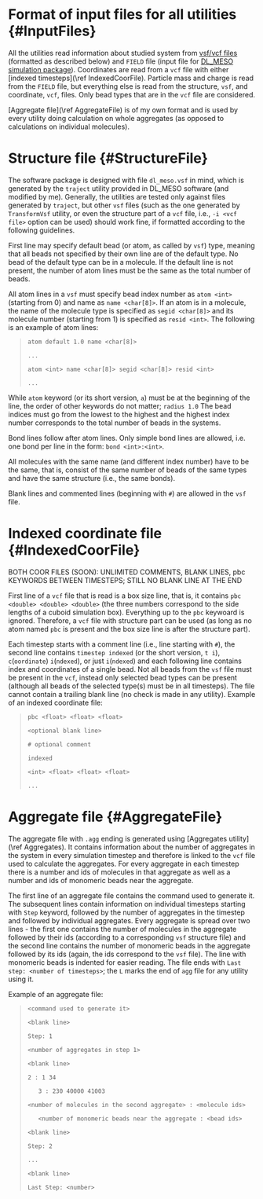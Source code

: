 Format of input files for all utilities {#InputFiles}
=====

All the utilities read information about studied system from
[vsf/vcf files](https://github.com/olenz/vtfplugin/wiki/VTF-format) (formatted as
described below) and `FIELD` file (input file for
[DL_MESO simulation package](http://www.scd.stfc.ac.uk//research/app/ccg/software/DL_MESO/40694.aspx)).
Coordinates are read from a `vcf` file with either
[indexed timesteps](\ref IndexedCoorFile).
Particle mass and charge is read from the `FIELD` file, but everything else
is read from the structure, `vsf`, and coordinate, `vcf`, files.  Only bead
types that are in the `vcf` file are considered.

[Aggregate file](\ref AggregateFile) is of my own format and is used by
every utility doing calculation on whole aggregates (as opposed to
calculations on individual molecules).

Structure file {#StructureFile}
=====

The software package is designed with file `dl_meso.vsf` in mind, which is
generated by the `traject` utility provided in DL_MESO software (and
modified by me). Generally, the utilities are tested only against files
generated by `traject`, but other `vsf` files (such as the one generated by
`TransformVsf` utility, or even the structure part of a `vcf` file, i.e.,
`-i <vcf file>` option can be used) should work fine, if formatted
according to the following guidelines.

First line may specify default bead (or atom, as called by `vsf`) type,
meaning that all beads not specified by their own line are of the default
type. No bead of the default type can be in a molecule. If the default line
is not present, the number of atom lines must be the same as the total number
of beads.

All atom lines in a `vsf` must specify bead index number as `atom <int>`
(starting from 0) and name as `name <char[8]>`.  If an atom is in a
molecule, the name of the molecule type is specified as `segid <char[8]>`
and its molecule number (starting from 1) is specified as `resid <int>`. The
following is an example of atom lines:

> `atom default 1.0 name <char[8]>`
>
> `...`
>
> `atom <int> name <char[8]> segid <char[8]> resid <int>`
>
> `...`

While `atom` keyword (or its short version, `a`) must be at the beginning
of the line, the order of other keywords do not matter; `radius 1.0` The
bead indices must go from the lowest to the highest and the highest index
number corresponds to the total number of beads in the systems.

Bond lines follow after atom lines. Only simple bond lines are allowed, i.e. one
bond per line in the form: `bond <int>:<int>`.

All molecules with the same name (and different index number) have to be
the same, that is, consist of the same number of beads of the same types
and have the same structure (i.e., the same bonds).

Blank lines and commented lines (beginning with `#`) are allowed in the
`vsf` file.

<!--
Optional bond file - TO BE RE-IMPLEMENTED {#BondFile}
=====

Bonds for each molecule type are specified in `FIELD`, but they can be read
from a different file if required.

The file with molecule bonds must contain name of the molecule type (same
as in `FIELD`) followed by number of bonds on the next line and on every
subsequent line two index numbers corresponding to the two connected beads
(bead numbers start from one and are ordered according to beads in `FIELD`
section for the given molecule). The bead numbers do not have to be sorted
in any way and no blank lines should be present.

Example of bond file:

> `triangle`
>
> `3`
>
> `1 2 possible`
>
> `3 1`
>
> `2 3 comment`

This file must be used for molecule types that have only some of its beads
in `vcf` file with indexed timesteps. In such a case, the bead indices
correspond to `FIELD` as if the bead types not present in `vcf` are not
present `FIELD`.

Example of the relevant part of `FIELD`:

> `...`
>
> `beads 3`
>
> `A <float> <float> <float>`
>
> `B <float> <float> <float>`
>
> `A <float> <float> <float>`
>
> `bonds 3`
>
> `harm 1 2 <float> <float>`
>
> `harm 1 3 <float> <float>`
>
> `harm 2 3 <float> <float>`
>
> `finish`

Assuming only bead types `A` are present in `vcf` file, the now necessary
bond file would like like this:

> `name`
>
> `1`
>
> `1 2 possible comment`

Should the bond file not be provided such case, the utilities detect no error,
but will not work correctly (and may crash with segmentation fault).

Bond information about molecule types not present in the bond file will be read
from `FIELD`.

Ordered coordinate file {#OrderedCoorFile}
=====

First line of a `vcf` file with ordered timestep(s) contains box size (or to
be precise, everything before this line is ignored). Each timestep starts
with a comment line (i.e. line starting with `#` sign), the second line
contains `timestep` (or the short version, `t`) and each following line
contains the coordinates of a single bead. Every bead from `vsf` structure
file must be present in each timestep.

Exactly one blank line must be between every two timesteps and no blank
lines are allowed at the end of the file.

Example of ordered coordinate file:

> `pbc <float> <float> <float>`
>
> `<optional blank line - but really blank>`
>
> `# optional comment`
>
> `timestep`
>
> `<float> <float> <float>`
>
> `...`
-->

Indexed coordinate file {#IndexedCoorFile}
=====

BOTH COOR FILES (SOON): UNLIMITED COMMENTS, BLANK LINES, pbc KEYWORDS
BETWEEN TIMESTEPS; STILL NO BLANK LINE AT THE END

First line of a `vcf` file that is read is a box size line, that is, it
contains `pbc <double> <double> <double>` (the three numbers correspond to
the side lengths of a cuboid simulation box). Everything up to the `pbc`
keywoard is ignored. Therefore, a `vcf` file with structure part can be
used (as long as no atom named `pbc` is present and the box size line is
after the structure part).

Each timestep starts with a comment line (i.e., line starting with `#`),
the second line contains `timestep indexed` (or the short version, `t i`),
`c`(`oordinate`) `i`(`ndexed`), or just `i`(`ndexed`)  and each following
line contains index and coordinates of a single bead. Not all beads from
the `vsf` file must be present in the `vcf`, instead only selected bead
types can be present (although all beads of the selected type(s) must be in
all timesteps). The file cannot contain a trailing blank line (no check is
made in any utility). Example of an indexed coordinate file:

> `pbc <float> <float> <float>`
>
> `<optional blank line>`
>
> `# optional comment`
>
> `indexed`
>
> `<int> <float> <float> <float>`
>
> `...`

Aggregate file {#AggregateFile}
=====

The aggregate file with `.agg` ending is generated using
[Aggregates utility](\ref Aggregates). It contains information about the
number of aggregates in the system in every simulation timestep and
therefore is linked to the `vcf` file used to calculate the aggregates.
For every aggregate in each timestep there is a number and ids of molecules
in that aggregate as well as a number and ids of monomeric beads near the
aggregate.

The first line of an aggregate file contains the command used to generate
it. The subsequent lines contain information on individual timesteps
starting with `Step` keyword, followed by the number of aggregates in the
timestep and followed by individual aggregates. Every aggregate is spread
over two lines - the first one contains the number of molecules in the
aggregate followed by their ids (according to a corresponding `vsf`
structure file) and the second line contains the number of monomeric beads
in the aggregate followed by its ids (again, the ids correspond to the
`vsf` file). The line with monomeric beads is indented for easier reading.
The file ends with `Last step: <number of timesteps>`; the `L` marks the
end of `agg` file for any utility using it.

Example of an aggregate file:

> `<command used to generate it>`
>
> `<blank line>`
>
> `Step: 1`
>
> `<number of aggregates in step 1>`
>
> `<blank line>`
>
> `2 : 1 34`
>
> `   3 : 230 40000 41003`
>
> `<number of molecules in the second aggregate> : <molecule ids>`
>
> `   <number of monomeric beads near the aggregate : <bead ids>`
>
> `<blank line>`
>
> `Step: 2`
>
> `...`
>
> `<blank line>`
>
> `Last Step: <number>`
